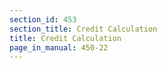 ```yaml
---
section_id: 453
section_title: Credit Calculation
title: Credit Calculation
page_in_manual: 450-22
---
```

